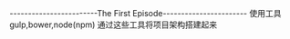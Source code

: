 ------------------------The First Episode-----------------------
使用工具gulp,bower,node(npm)
通过这些工具将项目架构搭建起来